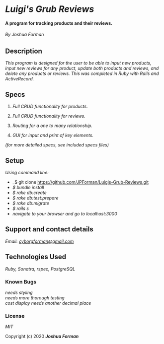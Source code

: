 # _Luigi's Grub Reviews_

#### A program for tracking products and their reviews.

###### By Joshua Forman

## Description

_This program is designed for the user to be able to input new products, input new reviews for any product, update both products and reviews, and delete any products or reviews. This was completed in Ruby with Rails and ActiveRecord._


## Specs

1. _Full CRUD functionality for products._

2. _Full CRUD functionality for reviews._

3. _Routing for a one to many relationship._

4. _GUI for input and print of key elements._

_(for more detailed specs, see included specs files)_

## Setup

_Using command line:_
* _$ git clone https://github.com/JPForman/Luigis-Grub-Reviews.git
* _$ bundle install_
* _$ rake db:create_
* _$ rake db:test:prepare_
* _$ rake db:migrate_
* _$ rails s_
* _navigate to your browser and go to localhost:3000_

## Support and contact details

_Email: [cyborgforman@gmail.com](mailto:cyborgforman@gmail.com)_

## Technologies Used

_Ruby, Sonatra, rspec, PostgreSQL_


### Known Bugs
_needs styling_  
_needs more thorough testing_  
_cost display needs another decimal place_  

### License

*MIT*

Copyright (c) 2020 **_Joshua Forman_**
